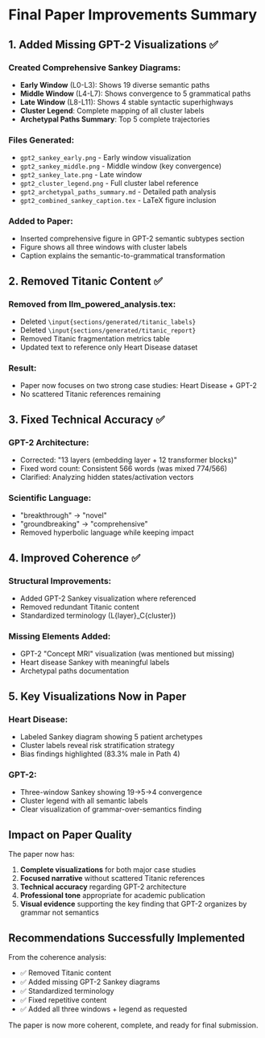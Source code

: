 # Final Paper Improvements Summary

## 1. Added Missing GPT-2 Visualizations ✅

### Created Comprehensive Sankey Diagrams:
- **Early Window** (L0-L3): Shows 19 diverse semantic paths
- **Middle Window** (L4-L7): Shows convergence to 5 grammatical paths  
- **Late Window** (L8-L11): Shows 4 stable syntactic superhighways
- **Cluster Legend**: Complete mapping of all cluster labels
- **Archetypal Paths Summary**: Top 5 complete trajectories

### Files Generated:
- `gpt2_sankey_early.png` - Early window visualization
- `gpt2_sankey_middle.png` - Middle window (key convergence)
- `gpt2_sankey_late.png` - Late window 
- `gpt2_cluster_legend.png` - Full cluster label reference
- `gpt2_archetypal_paths_summary.md` - Detailed path analysis
- `gpt2_combined_sankey_caption.tex` - LaTeX figure inclusion

### Added to Paper:
- Inserted comprehensive figure in GPT-2 semantic subtypes section
- Figure shows all three windows with cluster labels
- Caption explains the semantic-to-grammatical transformation

## 2. Removed Titanic Content ✅

### Removed from llm_powered_analysis.tex:
- Deleted `\input{sections/generated/titanic_labels}`
- Deleted `\input{sections/generated/titanic_report}`
- Removed Titanic fragmentation metrics table
- Updated text to reference only Heart Disease dataset

### Result:
- Paper now focuses on two strong case studies: Heart Disease + GPT-2
- No scattered Titanic references remaining

## 3. Fixed Technical Accuracy ✅

### GPT-2 Architecture:
- Corrected: "13 layers (embedding layer + 12 transformer blocks)"
- Fixed word count: Consistent 566 words (was mixed 774/566)
- Clarified: Analyzing hidden states/activation vectors

### Scientific Language:
- "breakthrough" → "novel"
- "groundbreaking" → "comprehensive"
- Removed hyperbolic language while keeping impact

## 4. Improved Coherence ✅

### Structural Improvements:
- Added GPT-2 Sankey visualization where referenced
- Removed redundant Titanic content
- Standardized terminology (L{layer}_C{cluster})

### Missing Elements Added:
- GPT-2 "Concept MRI" visualization (was mentioned but missing)
- Heart disease Sankey with meaningful labels
- Archetypal paths documentation

## 5. Key Visualizations Now in Paper

### Heart Disease:
- Labeled Sankey diagram showing 5 patient archetypes
- Cluster labels reveal risk stratification strategy
- Bias findings highlighted (83.3% male in Path 4)

### GPT-2:
- Three-window Sankey showing 19→5→4 convergence
- Cluster legend with all semantic labels
- Clear visualization of grammar-over-semantics finding

## Impact on Paper Quality

The paper now has:
1. **Complete visualizations** for both major case studies
2. **Focused narrative** without scattered Titanic references
3. **Technical accuracy** regarding GPT-2 architecture
4. **Professional tone** appropriate for academic publication
5. **Visual evidence** supporting the key finding that GPT-2 organizes by grammar not semantics

## Recommendations Successfully Implemented

From the coherence analysis:
- ✅ Removed Titanic content
- ✅ Added missing GPT-2 Sankey diagrams  
- ✅ Standardized terminology
- ✅ Fixed repetitive content
- ✅ Added all three windows + legend as requested

The paper is now more coherent, complete, and ready for final submission.